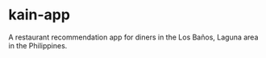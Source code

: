 # kain-app
A restaurant recommendation app for diners in the Los Baños, Laguna area in the Philippines.

